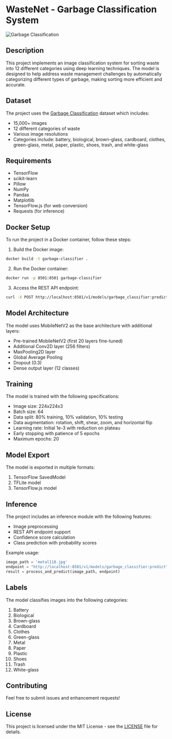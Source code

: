 # WasteNet - Garbage Classification System

![Garbage Classification](https://storage.googleapis.com/kaggle-datasets-images/1115942/1874598/d298d3df14fce59277b8f0a2e278bdb5/dataset-cover.jpg?t=2021-01-25-13-09-12)

## Description
This project implements an image classification system for sorting waste into 12 different categories using deep learning techniques. The model is designed to help address waste management challenges by automatically categorizing different types of garbage, making sorting more efficient and accurate.

## Dataset
The project uses the [Garbage Classification](https://www.kaggle.com/datasets/mostafaabla/garbage-classification/data) dataset which includes:
- 15,000+ images
- 12 different categories of waste
- Various image resolutions
- Categories include: battery, biological, brown-glass, cardboard, clothes, green-glass, metal, paper, plastic, shoes, trash, and white-glass

## Requirements
- TensorFlow
- scikit-learn
- Pillow
- NumPy
- Pandas
- Matplotlib
- TensorFlow.js (for web conversion)
- Requests (for inference)

## Docker Setup
To run the project in a Docker container, follow these steps:
1. Build the Docker image:
```bash
docker build -t garbage-classifier .
```
2. Run the Docker container:
```bash
docker run -p 8501:8501 garbage-classifier
```
3. Access the REST API endpoint:
```bash
curl -X POST http://localhost:8501/v1/models/garbage_classifier:predict -T metal118.jpg
```

## Model Architecture
The model uses MobileNetV2 as the base architecture with additional layers:
- Pre-trained MobileNetV2 (first 20 layers fine-tuned)
- Additional Conv2D layer (256 filters)
- MaxPooling2D layer
- Global Average Pooling
- Dropout (0.3)
- Dense output layer (12 classes)

## Training
The model is trained with the following specifications:
- Image size: 224x224x3
- Batch size: 64
- Data split: 80% training, 10% validation, 10% testing
- Data augmentation: rotation, shift, shear, zoom, and horizontal flip
- Learning rate: Initial 1e-3 with reduction on plateau
- Early stopping with patience of 5 epochs
- Maximum epochs: 20

## Model Export
The model is exported in multiple formats:
1. TensorFlow SavedModel
2. TFLite model
3. TensorFlow.js model

## Inference
The project includes an inference module with the following features:
- Image preprocessing
- REST API endpoint support
- Confidence score calculation
- Class prediction with probability scores

Example usage:
```python
image_path = 'metal118.jpg'
endpoint = "http://localhost:8501/v1/models/garbage_classifier:predict"
result = process_and_predict(image_path, endpoint)
```

## Labels
The model classifies images into the following categories:
1. Battery
2. Biological
3. Brown-glass
4. Cardboard
5. Clothes
6. Green-glass
7. Metal
8. Paper
9. Plastic
10. Shoes
11. Trash
12. White-glass

## Contributing
Feel free to submit issues and enhancement requests!

## License
This project is licensed under the MIT License - see the [LICENSE](LICENSE) file for details.
```